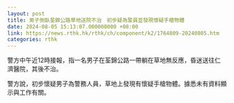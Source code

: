 ```yaml
---
layout: post
title: 男子倒臥荃錦公路草地送院不治　初步疑為警員並發現懷疑手槍物體
date: 2024-08-05 15:13:07.000000000 +08:00
link: https://news.rthk.hk/rthk/ch/component/k2/1764809-20240805.htm
categories: rthk
---
```


警方中午近12時接報，指一名男子在荃錦公路一帶躺在草地無反應，昏迷送往仁濟醫院，其後不治。

警方說，初步懷疑男子為警務人員，草地上發現有懷疑手槍物體。據悉未有資料顯示與工作有關。
